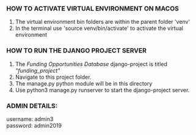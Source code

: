 ### HOW TO ACTIVATE VIRTUAL ENVIRONMENT ON MACOS
 1. The virtual environment bin folders are within the parent folder 'venv'
 2. In the terminal use 'source venv/bin/activate' to activate the virtual environment

### HOW TO RUN THE DJANGO PROJECT SERVER
 1. The *Funding Opportunities Database* django-project is titled *"funding_project"*
 2. Navigate to this project folder.
 3. The manage.py python module will be in this directory
 4. Use python3 manage.py runserver to start the django-project server.

### ADMIN DETAILS:
username: admin3 <br/>
password: admin2019 
